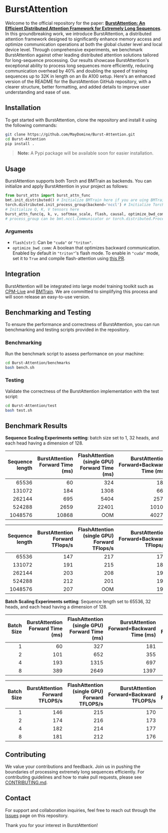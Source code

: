 # BurstAttention
Welcome to the official repository for the paper: [**BurstAttention: An Efficient Distributed Attention Framework for Extremely Long Sequences**](https://arxiv.org/pdf/2403.09347v1.pdf). In this groundbreaking work, we introduce BurstAttention, a distributed attention framework designed to significantly enhance memory access and optimize communication operations at both the global cluster level and local device level. Through comprehensive experiments, we benchmark BurstAttention against other leading distributed attention solutions tailored for long-sequence processing. Our results showcase BurstAttention's exceptional ability to process long sequences more efficiently, reducing communication overhead by 40% and doubling the speed of training sequences up to 32K in length on an 8x A100 setup.
Here's an enhanced version of the README for the BurstAttention GitHub repository, with a clearer structure, better formatting, and added details to improve user understanding and ease of use.


## Installation

To get started with BurstAttention, clone the repository and install it using the following commands:

```bash
git clone https://github.com/MayDomine/Burst-Attention.git
cd Burst-Attention
pip install .
```

> **Note:** A Pypi package will be available soon for easier installation.

## Usage

BurstAttention supports both Torch and BMTrain as backends. You can initialize and apply BurstAttention in your project as follows:

```python
from burst_attn import burst_attn_func
bmt.init_distributed() # Initialize BMTrain here if you are uing BMTrain as backend
torch.distributed.init_process_group(backend='nccl') # Initialize Torch here if you are using Torch as backend
# Initialize Q, K, V tensors here
burst_attn_func(q, k, v, softmax_scale, flash, causal, optimize_bwd_comm, deterministic, process_group=None) # global group are using by default if you do not pass process_group 
# process_group can be bmt.nccl.Communicator or torch.distributed.Process_group 
```

### Arguments

- `flash[str]`: Can be `"cuda"` or `"triton"`.
- `optimize_bwd_comm`: A boolean that optimizes backward communication. Enabled by default in `"triton"`'s flash mode. To enable in `"cuda"` mode, set it to `True` and compile flash-attention using [this PR](https://github.com/Dao-AILab/flash-attention/pull/905).

## Integration

BurstAttention will be integrated into large model training toolkit such as [CPM-Live](https://github.com/OpenBMB/CPM-Live) and [BMTrain](https://github.com/OpenBMB/BMTrain). We are committed to simplifying this process and will soon release an easy-to-use version.

## Benchmarking and Testing

To ensure the performance and correctness of BurstAttention, you can run benchmarking and testing scripts provided in the repository.

### Benchmarking

Run the benchmark script to assess performance on your machine:

```bash
cd Burst-Attention/benchmarks
bash bench.sh
```

### Testing

Validate the correctness of the BurstAttention implementation with the test script:

```bash
cd Burst-Attention/test
bash test.sh
```





## Benchmark Results

**Sequence Scaling Experiments setting**: batch size set to 1, 32 heads, and each head having a dimension of 128.


|   Sequence length |   BurstAttention Forward Time (ms) |   FlashAttention (single GPU) Forward Time (ms) |   BurstAttention Forward+Backward Time (ms) |   FlashAttention (single GPU) Forward+Backward Time (ms) |
|-:|-:|-:|-:|-:|
|    65536 |                       60 |                                   324 |                               181 |                                           1236 |
|   131072 |                      184 |                                  1308 |                               668 |                                           4937 |
|   262144 |                      695 |                                  5404 |                              2578 |                                          19852 |
|   524288 |                     2659 |                                 22401 |                             10107 |                                          80146 |
|  1048576 |                    10868 |                                   OOM |                             40276 |                                            OOM |

|   Sequence length |   BurstAttention Forward TFlops/s |   FlashAttention (single GPU) Forward TFlops/s |   BurstAttention Forward+Backward TFlops/s |   FlashAttention (single GPU) Forward+Backward TFlops/s |
|-:|-:|-:|-:|-:|
|    65536 |                         147 |                                      217 |                             170 |                                          199 |
|   131072 |                         191 |                                      215 |                             184 |                                          200 |
|   262144 |                         203 |                                      208 |                             191 |                                          199 |
|   524288 |                         212 |                                      201 |                             195 |                                          197 |
|  1048576 |                         207 |                                      OOM |                             196 |                                          OOM |



**Batch Scaling Experiments setting**: Sequence length set to 65536, 32 heads, and each head having a dimension of 128.

|   Batch Size |   BurstAttention Forward Time (ms) |   FlashAttention (single GPU) Forward Time (ms) |   BurstAttention Forward+Backward Time (ms) |   FlashAttention (single GPU) Forward+Backward Time (ms) |
|-:|-:|-:|-:|-:|
|            1 |                       60 |                                   327 |                               181 |                                           1236 |
|            2 |                      101 |                                   652 |                               355 |                                           2487 |
|            4 |                      193 |                                  1315 |                               697 |                                           4995 |
|            8 |                      389 |                                  2649 |                              1397 |                                          10021 |

|   Batch Size |   BurstAttention Forward TFLOPS/s |   FlashAttention (single GPU) Forward TFLOPS/s |   BurstAttention Forward+Backward TFLOPS/s |   FlashAttention (single GPU) Forward+Backward TFLOPS/s |
|-:|-:|-:|-:|-:|
|            1 |                         146 |                                      215 |                             170 |                                          199 |
|            2 |                         174 |                                      216 |                             173 |                                          198 |
|            4 |                         182 |                                      214 |                             177 |                                          197 |
|            8 |                         181 |                                      212 |                             176 |                                          197 |
## Contributing

We value your contributions and feedback. Join us in pushing the boundaries of processing extremely long sequences efficiently. For contributing guidelines and how to make pull requests, please see [CONTRIBUTING.md](CONTRIBUTING.md).

## Contact

For support and collaboration inquiries, feel free to reach out through the [Issues](https://github.com/MayDomine/Burst-Attention/issues) page on this repository.

Thank you for your interest in BurstAttention!
